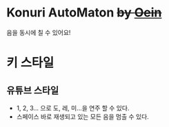 # Konuri AutoMaton ~~by [Oein](https://github.com/Oein)~~

음을 동시에 칠 수 있어요!

# 키 스타일

## 유튜브 스타일

- 1, 2, 3... 으로 도, 레, 미...을 연주 할 수 있다.
- 스페이스 바로 재생되고 있는 모든 음을 멈출 수 있다.

